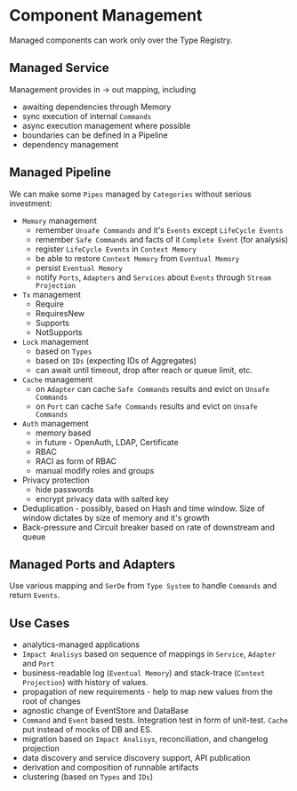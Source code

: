 # Component Management
Managed components can work only over the Type Registry.

## Managed Service
Management provides in -> out mapping, including
* awaiting dependencies through Memory
* sync execution of internal `Commands`
* async execution management where possible
* boundaries can be defined in a Pipeline
* dependency management

## Managed Pipeline
We can make some `Pipes` managed by `Categories` without serious investment:
* `Memory` management
    * remember `Unsafe Commands` and it's `Events` except `LifeCycle Events`
    * remember `Safe Commands` and facts of it `Complete Event` (for analysis)
    * register `LifeCycle Events` in `Context Memory`
    * be able to restore `Context Memory` from `Eventual Memory`
    * persist `Eventual Memory`
    * notify `Ports`, `Adapters` and `Services` about `Events` through `Stream Projection`
* `Tx` management
    * Require
    * RequiresNew
    * Supports
    * NotSupports
* `Lock` management
    * based on `Types`
    * based on `IDs` (expecting IDs of Aggregates)
    * can await until timeout, drop after reach or queue limit, etc.
* `Cache` management
    * on `Adapter` can cache `Safe Commands` results and evict on `Unsafe Commands`
    * on `Port` can cache `Safe Commands` results and evict on `Unsafe Commands`
* `Auth` management
    * memory based
    * in future - OpenAuth, LDAP, Certificate
    * RBAC
    * RACI as form of RBAC
    * manual modify roles and groups
* Privacy protection
    * hide passwords
    * encrypt privacy data with salted key
* Deduplication - possibly, based on Hash and time window. Size of window dictates by size of memory and it's growth
* Back-pressure and Circuit breaker based on rate of downstream and queue

## Managed Ports and Adapters
Use various mapping and `SerDe` from `Type System` to handle `Commands` and return `Events`.

## Use Cases
* analytics-managed applications
* `Impact Analisys` based on sequence of mappings in `Service`, `Adapter` and `Port`
* business-readable log (`Eventual Memory`) and stack-trace (`Context Projection`) with history of values.
* propagation of new requirements - help to map new values from the root of changes
* agnostic change of EventStore and DataBase
* `Command` and `Event` based tests. Integration test in form of unit-test. `Cache` put instead of mocks of DB and ES.
* migration based on `Impact Analisys`, reconciliation, and changelog projection
* data discovery and service discovery support, API publication
* derivation and composition of runnable artifacts
* clustering (based on `Types` and `IDs`)
